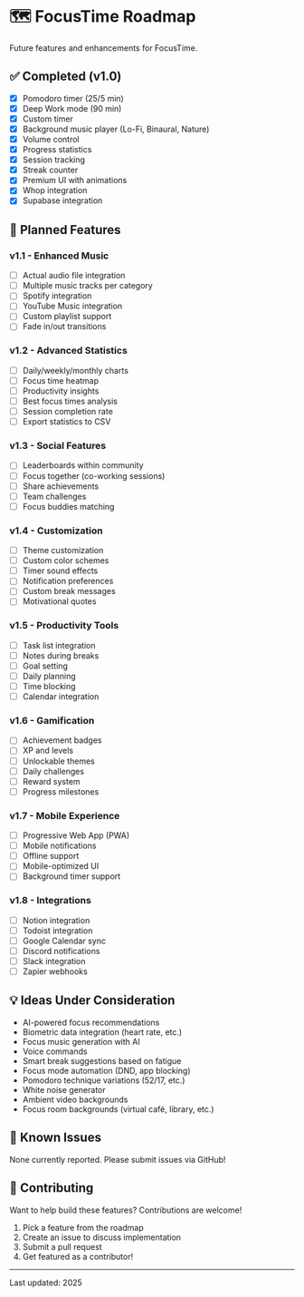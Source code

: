 # 🗺️ FocusTime Roadmap

Future features and enhancements for FocusTime.

## ✅ Completed (v1.0)

- [x] Pomodoro timer (25/5 min)
- [x] Deep Work mode (90 min)
- [x] Custom timer
- [x] Background music player (Lo-Fi, Binaural, Nature)
- [x] Volume control
- [x] Progress statistics
- [x] Session tracking
- [x] Streak counter
- [x] Premium UI with animations
- [x] Whop integration
- [x] Supabase integration

## 🚧 Planned Features

### v1.1 - Enhanced Music
- [ ] Actual audio file integration
- [ ] Multiple music tracks per category
- [ ] Spotify integration
- [ ] YouTube Music integration
- [ ] Custom playlist support
- [ ] Fade in/out transitions

### v1.2 - Advanced Statistics
- [ ] Daily/weekly/monthly charts
- [ ] Focus time heatmap
- [ ] Productivity insights
- [ ] Best focus times analysis
- [ ] Session completion rate
- [ ] Export statistics to CSV

### v1.3 - Social Features
- [ ] Leaderboards within community
- [ ] Focus together (co-working sessions)
- [ ] Share achievements
- [ ] Team challenges
- [ ] Focus buddies matching

### v1.4 - Customization
- [ ] Theme customization
- [ ] Custom color schemes
- [ ] Timer sound effects
- [ ] Notification preferences
- [ ] Custom break messages
- [ ] Motivational quotes

### v1.5 - Productivity Tools
- [ ] Task list integration
- [ ] Notes during breaks
- [ ] Goal setting
- [ ] Daily planning
- [ ] Time blocking
- [ ] Calendar integration

### v1.6 - Gamification
- [ ] Achievement badges
- [ ] XP and levels
- [ ] Unlockable themes
- [ ] Daily challenges
- [ ] Reward system
- [ ] Progress milestones

### v1.7 - Mobile Experience
- [ ] Progressive Web App (PWA)
- [ ] Mobile notifications
- [ ] Offline support
- [ ] Mobile-optimized UI
- [ ] Background timer support

### v1.8 - Integrations
- [ ] Notion integration
- [ ] Todoist integration
- [ ] Google Calendar sync
- [ ] Discord notifications
- [ ] Slack integration
- [ ] Zapier webhooks

## 💡 Ideas Under Consideration

- AI-powered focus recommendations
- Biometric data integration (heart rate, etc.)
- Focus music generation with AI
- Voice commands
- Smart break suggestions based on fatigue
- Focus mode automation (DND, app blocking)
- Pomodoro technique variations (52/17, etc.)
- White noise generator
- Ambient video backgrounds
- Focus room backgrounds (virtual café, library, etc.)

## 🐛 Known Issues

None currently reported. Please submit issues via GitHub!

## 🤝 Contributing

Want to help build these features? Contributions are welcome!

1. Pick a feature from the roadmap
2. Create an issue to discuss implementation
3. Submit a pull request
4. Get featured as a contributor!

---

Last updated: 2025
